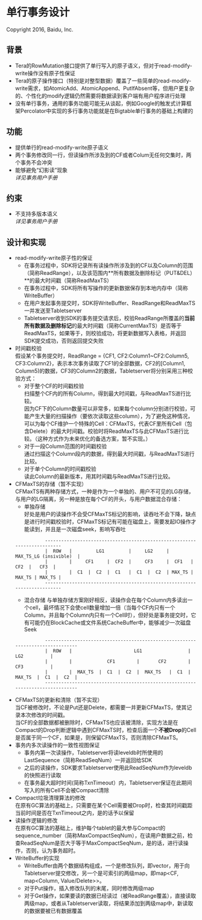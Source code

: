 # 单行事务设计
Copyright 2016, Baidu, Inc.

## 背景
* Tera的RowMutation接口提供了单行写入的原子语义，但对于read-modify-write操作没有原子性保证
* Tera的原子操作接口（特别是对整型数据）覆盖了一些简单的read-modify-write需求，如AtomicAdd、AtomicAppend、PutIfAbsent等，但用户更复杂的、个性化的modify逻辑仍然需要将数据读到客户端有用户程序进行处理
* 没有单行事务，通用的事务功能可能无从谈起，例如Google的触发式计算框架Percolator中实现的多行事务功能就是在Bigtable单行事务的基础上构建的

## 功能
* 提供单行的read-modify-write原子语义
* 两个事务修改同一行，但读操作所涉及到的CF或者Colum无任何交集时，两个事务不会冲突
* 能够避免“幻影读”现象  
  *详见事务用户手册*

## 约束
* 不支持多版本语义  
  *详见事务用户手册*

## 设计和实现
* read-modify-write原子性的保证  
  * 在事务过程中，SDK将记录所有读操作所涉及到的CF以及Column的范围（简称ReadRange），以及该范围内**所有数据及删除标记（PUT&DEL）**的最大时间戳（简称ReadMaxTS）
  * 在事务过程中，SDK将所有写操作的更新数据保存到本地内存中（简称WriteBuffer）
  * 在用户发起事务提交时，SDK将WriteBuffer、ReadRange和ReadMaxTS一并发送至Tabletserver
  * Tabletserver收到SDK的事务提交请求后，校验ReadRange所覆盖的**当前所有数据及删除标记**的最大时间戳（简称CurrentMaxTS）是否等于ReadMaxTS，如果等于，则校验成功，将更新数据写入表格，并返回SDK提交成功，否则返回提交失败
* 时间戳校验  
  假设某个事务提交时，ReadRange = {CF1, CF2:Column1~CF2:Column5, CF3:Column2}，表示本次事务读取了CF1的全部数据，CF2的[Column1, Column5)的数据，CF3的Column2的数据，Tabletserver将分别采用三种校验方式：
  * 对于整个CF的时间戳校验  
  扫描整个CF内的所有Column，得到最大时间戳，与ReadMaxTS进行比较。  
  因为CF下的Column数量可以非常多，如果每个column分别进行校验，可能产生大量的扫描操作（要依次读取这些column），为了避免这种情况，可以为每个CF维护一个特殊的Cell：CFMaxTS，代表CF里所有Cell（包含Delete）的最大时间戳。校验时将ReadMaxTS与此CFMaxTS进行比较。（这种方式作为未来优化的备选方案，暂不实现。）
  * 对于一段Column范围的时间戳校验  
  通过扫描这个Column段内的数据，得到最大时间戳，与ReadMaxTS进行比较。
  * 对于单个Column的时间戳校验  
  读此Column的最新版本，用其时间戳与ReadMaxTS进行比较。
* CFMaxTS的存储（暂不实现）  
  CFMaxTS有两种存储方式，一种是作为一个单独的、用户不可见的LG存储，与用户的LG隔离，另一种是放在每个CF的开头，与用户数据混合存储：
  * 单独存储  
  好处是用户的读操作不会受CFMaxTS标记的影响，读吞吐不会下降，缺点是进行时间戳校验时，CFMaxTS标记有可能在磁盘上，需要发起IO操作才能读到，并且是一次磁盘seek，影响写吞吐
  ```
             -------------------------------------------------------------------------
             |  ROW   |         LG1         |     LG2     |   MAX_TS_LG (insivible)  |
             |        |     CF1     |  CF2  |     CF3     |  CF1   |   CF2  |   CF3  |
             |        |  C1  |  C2  |  C1   |  C1  |  C2  | MAX_TS | MAX_TS | MAX_TS |
             -------------------------------------------------------------------------
  ```
  * 混合存储
  与单独存储方案刚好相反，读操作会在每个Column内多读出一个cell，最坏情况下会使cell数量增加一倍（当每个CF内只有一个Column，并且每个Column内只有一个Cell时），但好处是事务提交时，它有可能仍在BlockCache或文件系统CacheBuffer中，能够减少一次磁盘Seek
  ```
             -------------------------------------------------------------------------------
             |  ROW   |                       LG1                 |           LG2          |
             |        |             CF1        |       CF2        |           CF3          |
             |        |  MAX_TS  |  C1  |  C2  |  MAX_TS   |  C1  |  MAX_TS  |  C1  |  C2  |
             -------------------------------------------------------------------------------
  ```
* CFMaxTS的更新和清除（暂不实现）  
  当CF被修改时，不论是Put还是Delete，都需要一并更新CFMaxTS，使其记录本次修改的时间戳。  
  当CF的全部数据都被删除时，CFMaxTS也应该被清除，实现方法是在Compact的Drop判断逻辑中遇到CFMaxTS时，检查后面一个**不被Drop**的Cell是否属于同一个CF，如果是，则保留CFMaxTS，否则清除CFMaxTS。
* 事务内多次读操作的一致性视图保证  
  * 事务内第一次读操作，Tabletserver将读leveldb时所使用的LastSequence（简称ReadSeqNum）一并返回给SDK
  * 之后的读操作，SDK要求Tabletserver使用此ReadSeqNum作为leveldb的快照进行读取
  * 在事务最大超时时间(简称TxnTimeout）内，Tabletserver保证在此期间写入的所有Cell不会被Compact清除
* Compact垃圾清理算法的修改  
  在原有GC算法的基础上，只需要在某个Cell需要被Drop时，检查其时间戳距当前时间是否在TxnTimeout之内，是的话予以保留
* 读操作逻辑的修改  
  在原有GC算法的基础上，维护每个tablet的最大参与Compact的sequence_number（简称MaxCompactSeqNum），在读用户数据之前，检查ReadSeqNum是否大于等于MaxCompactSeqNum，是的话，进行读操作，否则，认为事务超时。
* WriteBuffer的实现
  * WriteBuffer由两个数据结构组成，一个是修改队列，即vector<Mutation>，用于向Tabletserver提交修改，另一个是可索引的两级map，即map<CF, map<Column, Value/Delete>>。  
  * 对于Put操作，插入修改队列的末尾，同时修改两级map
  * 对于Get操作，如果要读的数据已经读过（被ReadRange覆盖），直接读取两级map，或者从Tabletserver读取，将结果添加到两级map中，新读取的数据要被已有数据覆盖
  
